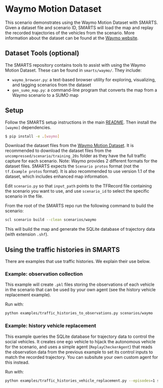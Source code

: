 # Waymo Motion Dataset

This scenario demonstrates using the Waymo Motion Dataset with SMARTS. Given a dataset file and scenario ID, SMARTS will load the map and replay the recorded trajectories of the vehicles from the scenario. More information about the dataset can be found at the [Waymo website](https://waymo.com/open/data/motion/).

## Dataset Tools (optional)

The SMARTS repository contains tools to assist with using the Waymo Motion Dataset. These can be found in `smarts/waymo/`. They include:
- `waymo_browser.py`: a text-based browser utility for exploring, visualizing, and tagging scenarios from the dataset
- `gen_sumo_map.py`: a command-line program that converts the map from a Waymo scenario to a SUMO map

## Setup
Follow the SMARTS setup instructions in the main [README](https://github.com/huawei-noah/SMARTS/). Then install the `[waymo]` dependencies.
```bash
$ pip install -e .[waymo]
```

Download the dataset files from the [Waymo Motion Dataset](https://waymo.com/open/download/). It is recommended to download the dataset files from the `uncompressed/scenario/training_20s` folder as they have the full traffic capture for each scenario. Note: Waymo provides 2 different formats for the dataset files. SMARTS expects the `Scenario protos` format (not the `tf.Example protos` format). It is also recommended to use version 1.1 of the dataset, which includes enhanced map information.

Edit `scenario.py` so that `input_path` points to the TFRecord file containing the scenario you want to use, and use `scenario_id` to select the specific scenario in the file.

From the root of the SMARTS repo run the following command to build the scenario:

```bash
scl scenario build --clean scenarios/waymo
```

This will build the map and generate the SQLite database of trajectory data (with extension `.shf`).

## Using the traffic histories in SMARTS

There are examples that use traffic histories. We explain their use below.

### Example: observation collection

This example will create `.pkl` files storing the observations of each vehicle in the scenario that can be used by your own agent (see the history vehicle replacement example).

Run with:

```bash
python examples/traffic_histories_to_observations.py scenarios/waymo
```

### Example: history vehicle replacement

This example queries the SQLite database for trajectory data to control the social vehicles. It creates one ego vehicle to hijack the autonomous vehicle for the scenario, and uses a simple agent (`ReplayCheckerAgent`) that reads the observation data from the previous example to set its control inputs to match the recorded trajectory. You can subsitute your own custom agent for this instead.

Run with:

```bash
python examples/traffic_histories_vehicle_replacement.py --episodes=1 scenarios/waymo
```
